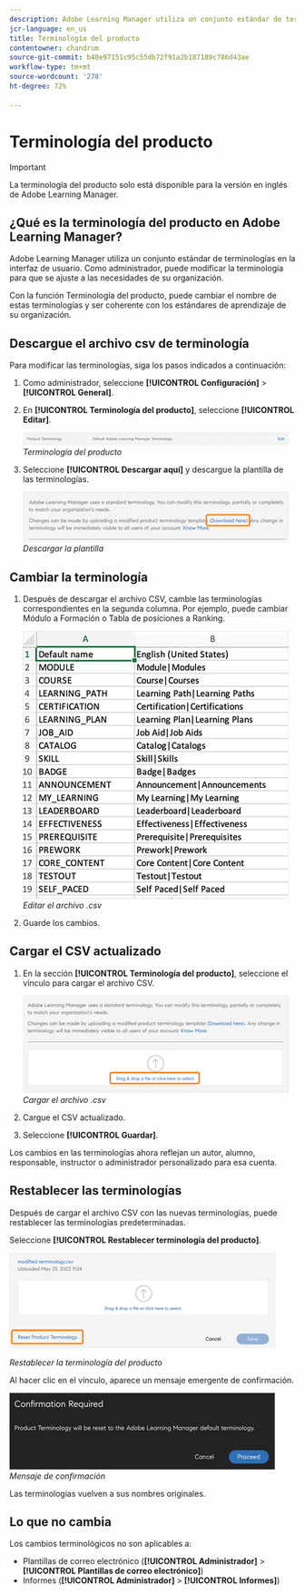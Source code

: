 ```yaml
---
description: Adobe Learning Manager utiliza un conjunto estándar de terminologías en la interfaz de usuario. Como administrador, puede modificar la terminología para que se ajuste a las necesidades de su organización.
jcr-language: en_us
title: Terminología del producto
contentowner: chandrum
source-git-commit: b48e97151c95c55db72f91a2b187189c786d43ae
workflow-type: tm+mt
source-wordcount: '278'
ht-degree: 72%

---
```


# Terminología del producto

>[!IMPORTANT]
>
>La terminología del producto solo está disponible para la versión en inglés de Adobe Learning Manager.

## ¿Qué es la terminología del producto en Adobe Learning Manager?

Adobe Learning Manager utiliza un conjunto estándar de terminologías en la interfaz de usuario. Como administrador, puede modificar la terminología para que se ajuste a las necesidades de su organización.

Con la función Terminología del producto, puede cambiar el nombre de estas terminologías y ser coherente con los estándares de aprendizaje de su organización.

## Descargue el archivo csv de terminología

Para modificar las terminologías, siga los pasos indicados a continuación:

1. Como administrador, seleccione **[!UICONTROL Configuración]** > **[!UICONTROL General]**.
1. En **[!UICONTROL Terminología del producto]**, seleccione **[!UICONTROL Editar]**.

   ![](assets/product-terminology-settings.png)
   _Terminología del producto_

1. Seleccione **[!UICONTROL Descargar aquí]** y descargue la plantilla de las terminologías.

   ![](assets/download-here-pt.png)
   _Descargar la plantilla_

## Cambiar la terminología

1. Después de descargar el archivo CSV, cambie las terminologías correspondientes en la segunda columna. Por ejemplo, puede cambiar Módulo a Formación o Tabla de posiciones a Ranking.

   ![](assets/csv-product-terminology.png)
   _Editar el archivo .csv_

1. Guarde los cambios.

## Cargar el CSV actualizado

1. En la sección **[!UICONTROL Terminología del producto]**, seleccione el vínculo para cargar el archivo CSV.

   ![](assets/update-the-csv.png)
   _Cargar el archivo .csv_

1. Cargue el CSV actualizado.
1. Seleccione **[!UICONTROL Guardar]**.

Los cambios en las terminologías ahora reflejan un autor, alumno, responsable, instructor o administrador personalizado para esa cuenta.

## Restablecer las terminologías

Después de cargar el archivo CSV con las nuevas terminologías, puede restablecer las terminologías predeterminadas.

Seleccione **[!UICONTROL Restablecer terminología del producto]**.

![](assets/reset-the-terminology.png)

_Restablecer la terminología del producto_

Al hacer clic en el vínculo, aparece un mensaje emergente de confirmación.

![](assets/confirmation.png)
_Mensaje de confirmación_

Las terminologías vuelven a sus nombres originales.

## Lo que no cambia

Los cambios terminológicos no son aplicables a:

* Plantillas de correo electrónico (**[!UICONTROL Administrador]** > **[!UICONTROL Plantillas de correo electrónico]**)
* Informes (**[!UICONTROL Administrador]** > **[!UICONTROL Informes]**)

